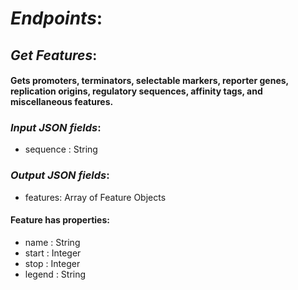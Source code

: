 # *Endpoints*:
## *Get Features*:
#### Gets promoters, terminators, selectable markers, reporter genes, replication origins, regulatory sequences, affinity tags, and miscellaneous features.
### *Input JSON fields*:
* sequence : String
### *Output JSON fields*:
* features: Array of Feature Objects
#### Feature has properties:
* name : String
* start : Integer
* stop : Integer
* legend : String
